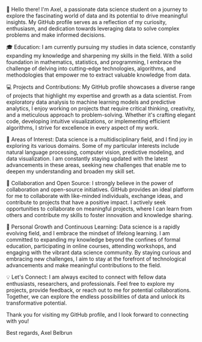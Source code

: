 👋 Hello there! I'm Axel, a passionate data science student on a journey to explore the fascinating world of data and its potential to drive meaningful insights. My GitHub profile serves as a reflection of my curiosity, enthusiasm, and dedication towards leveraging data to solve complex problems and make informed decisions.

🎓 Education:
I am currently pursuing my studies in data science, constantly expanding my knowledge and sharpening my skills in the field. With a solid foundation in mathematics, statistics, and programming, I embrace the challenge of delving into cutting-edge technologies, algorithms, and methodologies that empower me to extract valuable knowledge from data.

💻 Projects and Contributions:
My GitHub profile showcases a diverse range of projects that highlight my expertise and growth as a data scientist. From exploratory data analysis to machine learning models and predictive analytics, I enjoy working on projects that require critical thinking, creativity, and a meticulous approach to problem-solving. Whether it's crafting elegant code, developing intuitive visualizations, or implementing efficient algorithms, I strive for excellence in every aspect of my work.

🔬 Areas of Interest:
Data science is a multidisciplinary field, and I find joy in exploring its various domains. Some of my particular interests include natural language processing, computer vision, predictive modeling, and data visualization. I am constantly staying updated with the latest advancements in these areas, seeking new challenges that enable me to deepen my understanding and broaden my skill set.

🤝 Collaboration and Open Source:
I strongly believe in the power of collaboration and open-source initiatives. GitHub provides an ideal platform for me to collaborate with like-minded individuals, exchange ideas, and contribute to projects that have a positive impact. I actively seek opportunities to collaborate on meaningful projects, where I can learn from others and contribute my skills to foster innovation and knowledge sharing.

🌟 Personal Growth and Continuous Learning:
Data science is a rapidly evolving field, and I embrace the mindset of lifelong learning. I am committed to expanding my knowledge beyond the confines of formal education, participating in online courses, attending workshops, and engaging with the vibrant data science community. By staying curious and embracing new challenges, I aim to stay at the forefront of technological advancements and make meaningful contributions to the field.

💡 Let's Connect:
I am always excited to connect with fellow data enthusiasts, researchers, and professionals. Feel free to explore my projects, provide feedback, or reach out to me for potential collaborations. Together, we can explore the endless possibilities of data and unlock its transformative potential.

Thank you for visiting my GitHub profile, and I look forward to connecting with you!

Best regards,
Axel Belbrun
